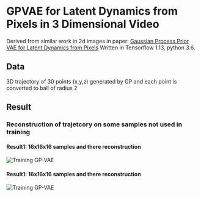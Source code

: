 # GPVAE for Latent Dynamics from Pixels in 3 Dimensional Video

Derived from similar work in 2d images in paper:
[Gaussian Process Prior VAE for Latent Dynamics from Pixels](https://github.com/scrambledpie/scrambledpie.github.io/blob/master/assets/img/Pics/GPVAE/AABI2019_paper.pdf)
Written in Tensorflow 1.13, python 3.6.
## Data
3D trajectory of 30 points (x,y,z) generated by GP and each point is converted to ball of radius 2
## Result
### Reconstruction of trajetcory on some samples not used in training
#### Result1:  16x16x16 samples and there reconstruction
![Training GP-VAE](https://github.com/bdubey/ml_project_gpvae/blob/master/result_final.png)
#### Result1:  16x16x16 samples and there reconstruction
![Training GP-VAE](https://github.com/bdubey/ml_project_gpvae/blob/master/result_final22.png)
